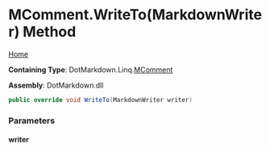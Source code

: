 <a name="_top"></a>

# MComment\.WriteTo\(MarkdownWriter\) Method

[Home](../../../../README.md#_top)

**Containing Type**: DotMarkdown\.Linq\.[MComment](../README.md#_top)

**Assembly**: DotMarkdown\.dll

```csharp
public override void WriteTo(MarkdownWriter writer)
```

### Parameters

#### writer

